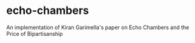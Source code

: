 # echo-chambers
An implementation of Kiran Garimella's paper on Echo Chambers and the Price of Bipartisanship
